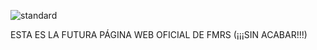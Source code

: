 ![standard](https://github.com/user-attachments/assets/831aa1f5-94f5-48c0-89c8-960dc838bdeb)

ESTA ES LA FUTURA PÁGINA WEB OFICIAL DE FMRS (¡¡¡SIN ACABAR!!!)
